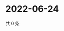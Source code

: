 # 2022-06-24

共 0 条

<!-- BEGIN WEIBO -->
<!-- 最后更新时间 Fri Jun 24 2022 05:00:40 GMT+0800 (China Standard Time) -->

<!-- END WEIBO -->

